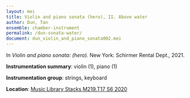 ```yaml
---
layout: mei
title: Violin and piano sonata (hero), II. Above water
author: Dun, Tan
ensemble: chamber-instrument
permalink: /dun-sonata-water/
document: dun_violin_and_piano_sonata002.mei
---
```


In *Violin and piano sonata: (hero).* New York: Schirmer Rental Dept., 2021.

**Instrumentation summary**: violin (1), piano (1) 

**Instrumentation group**: strings, keyboard

**Location**: <a href="https://tufts.primo.exlibrisgroup.com/permalink/01TUN_INST/1kc9gia/alma991018616770203851" target="_blank">Music Library Stacks M219.T17 S6 2020</a>
